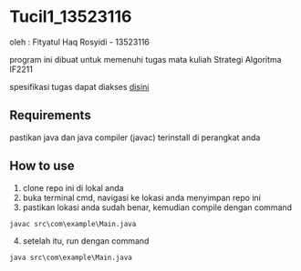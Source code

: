 # Tucil1_13523116
oleh : Fityatul Haq Rosyidi - 13523116

program ini dibuat untuk memenuhi tugas mata kuliah Strategi Algoritma IF2211

spesifikasi tugas dapat diakses [disini](soon)


## Requirements
pastikan java dan java compiler (javac) terinstall di perangkat anda

## How to use
1. clone repo ini di lokal anda
2. buka terminal cmd, navigasi ke lokasi anda menyimpan repo ini
3. pastikan lokasi anda sudah benar, kemudian compile dengan command

```console
javac src\com\example\Main.java
```

4. setelah itu, run dengan command
```console
java src\com\example\Main.java
```
